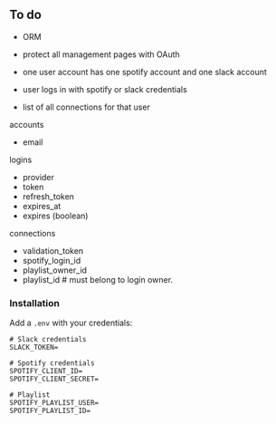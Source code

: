 ## To do
- ORM
- protect all management pages with OAuth

- one user account has one spotify account and one slack account
- user logs in with spotify or slack credentials
- list of all connections for that user

accounts
  - email

logins
  - provider
  - token
  - refresh_token
  - expires_at
  - expires (boolean)

connections
  - validation_token
  - spotify_login_id
  - playlist_owner_id
  - playlist_id # must belong to login owner.


### Installation

Add a `.env` with your credentials:

```
# Slack credentials
SLACK_TOKEN=

# Spotify credentials
SPOTIFY_CLIENT_ID=
SPOTIFY_CLIENT_SECRET=

# Playlist
SPOTIFY_PLAYLIST_USER=
SPOTIFY_PLAYLIST_ID=

```